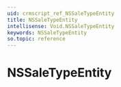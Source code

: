 ```yaml
---
uid: crmscript_ref_NSSaleTypeEntity
title: NSSaleTypeEntity
intellisense: Void.NSSaleTypeEntity
keywords: NSSaleTypeEntity
so.topic: reference
---
```


# NSSaleTypeEntity
